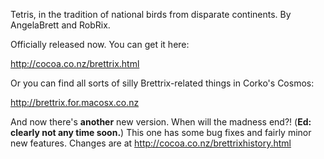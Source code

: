 Tetris, in the tradition of national birds from disparate continents. By AngelaBrett and RobRix.

Officially released now. You can get it here:

http://cocoa.co.nz/brettrix.html

Or you can find all sorts of silly Brettrix-related things in Corko's Cosmos:

http://brettrix.for.macosx.co.nz

And now there's **another** new version. When will the madness end?! (**Ed: clearly not any time soon.**) This one has some bug fixes and fairly minor new features. Changes are at http://cocoa.co.nz/brettrixhistory.html
